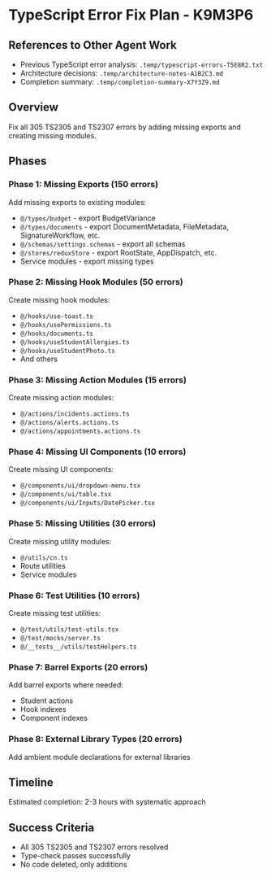 # TypeScript Error Fix Plan - K9M3P6

## References to Other Agent Work
- Previous TypeScript error analysis: `.temp/typescript-errors-T5E8R2.txt`
- Architecture decisions: `.temp/architecture-notes-A1B2C3.md`
- Completion summary: `.temp/completion-summary-X7Y3Z9.md`

## Overview
Fix all 305 TS2305 and TS2307 errors by adding missing exports and creating missing modules.

## Phases

### Phase 1: Missing Exports (150 errors)
Add missing exports to existing modules:
- `@/types/budget` - export BudgetVariance
- `@/types/documents` - export DocumentMetadata, FileMetadata, SignatureWorkflow, etc.
- `@/schemas/settings.schemas` - export all schemas
- `@/stores/reduxStore` - export RootState, AppDispatch, etc.
- Service modules - export missing types

### Phase 2: Missing Hook Modules (50 errors)
Create missing hook modules:
- `@/hooks/use-toast.ts`
- `@/hooks/usePermissions.ts`
- `@/hooks/documents.ts`
- `@/hooks/useStudentAllergies.ts`
- `@/hooks/useStudentPhoto.ts`
- And others

### Phase 3: Missing Action Modules (15 errors)
Create missing action modules:
- `@/actions/incidents.actions.ts`
- `@/actions/alerts.actions.ts`
- `@/actions/appointments.actions.ts`

### Phase 4: Missing UI Components (10 errors)
Create missing UI components:
- `@/components/ui/dropdown-menu.tsx`
- `@/components/ui/table.tsx`
- `@/components/ui/Inputs/DatePicker.tsx`

### Phase 5: Missing Utilities (30 errors)
Create missing utility modules:
- `@/utils/cn.ts`
- Route utilities
- Service modules

### Phase 6: Test Utilities (10 errors)
Create missing test utilities:
- `@/test/utils/test-utils.tsx`
- `@/test/mocks/server.ts`
- `@/__tests__/utils/testHelpers.ts`

### Phase 7: Barrel Exports (20 errors)
Add barrel exports where needed:
- Student actions
- Hook indexes
- Component indexes

### Phase 8: External Library Types (20 errors)
Add ambient module declarations for external libraries

## Timeline
Estimated completion: 2-3 hours with systematic approach

## Success Criteria
- All 305 TS2305 and TS2307 errors resolved
- Type-check passes successfully
- No code deleted, only additions
